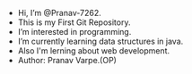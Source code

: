 - Hi, I’m @Pranav-7262.
  <br>
- This is my First Git Repository.<br>
- I’m interested in programming.
- I’m currently learning data structures in java.
- Also I'm lerning about web development. 
- Author: Pranav Varpe.(OP)


<!---
Pranav-7262/Pranav-7262 is a ✨ special ✨ repository because its `README.md` (this file) appears on your GitHub profile.
You can click the Preview link to take a look at your changes.
--->
